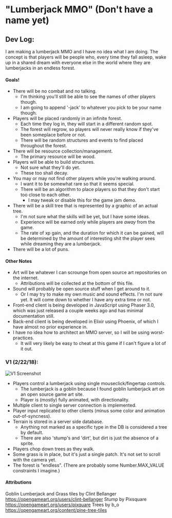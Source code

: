 # "Lumberjack MMO" (Don't have a name yet)

## Dev Log:
I am making a lumberjack MMO and I have no idea what I am doing. The concept is that players will be people who, every time 
they fall asleep, wake up in a shared dream with everyone else in the world where they are lumberjacks in an endless forest.

#### Goals!
* There will be no combat and no talking. 
  * I'm thinking you'll still be able to see the names of other players though.
  * I am going to append '-jack' to whatever you pick to be your name though.
* Players will be placed randomly in an infinite forest. 
  * Each time they log in, they will start in a different random spot. 
  * The forest will regrow, so players will never really know if they've been someplace before or not. 
  * There will be random structures and events to find placed throughout the forest.
* There will be resource collection/management.
  * The primary resource will be wood.
* Players will be able to build structures.
  * Not sure what they'll do yet.
  * These too shall decay.
* You may or may not find other players while you're walking around. 
  * I want it to be somewhat rare so that it seems special.
  * There will be an algorithm to place players so that they don't start too close to each other.
    * I may tweak or disable this for the game jam demo.
* There will be a skill tree that is represented by a graphic of an actual tree.
  * I'm not sure what the skills will be yet, but I have some ideas.
  * Experience will be earned only while players are _away_ from the game.
  * The rate of xp gain, and the duration for which it can be gained, will be determined by the amount of interesting shit the player sees while dreaming they are a lumberjack.
* There will be a lot of puns.

#### Other Notes
* Art will be whatever I can scrounge from open source art repositories on the internet.
  * Attributions will be collected at the bottom of this file.
* Sound will probably be open source stuff when I get around to it.
  * Or I may try to make my own music and sound effects. I'm not sure yet. It will come down to whether I have any extra time or not.
* Front-end client is being developed in JavaScript using Phaser 3.0, which was just released a couple weeks ago and has minimal documentation still.
* Back-end client is being developed in Elixir using Phoenix, of which I have almost no prior experience in.
* I have no idea how to architect an MMO server, so I will be using worst-practices.
  * It will very likely be easy to cheat at this game if I can't figure a lot of it out.

### V1 (2/22/18):
![V1 Screenshot](https://github.com/cznrhubarb/lj-client/blob/master/ScreenshotFriday_v1.gif?raw=true)
* Players control a lumberjack using single mouseclick/fingertap controls.
  * The lumberjack is a goblin because I found goblin lumberjack art on an open source game art site.
  * Player is (mostly) fully animated, with directionality.
* Multiple client to single server connection is implemented.
* Player input replicated to other clients (minus some color and animation out-of-syncness).
* Terrain is stored in a server side database. 
  * Anything not marked as a specific type in the DB is considered a tree by default.
  * There are also 'stump's and 'dirt', but dirt is just the absence of a sprite.
* Players chop down trees as they walk.
* Some grass is in place, but it's just a single patch. It's not set to scroll with the camera yet.
* The forest is "endless". (There are probably some Number.MAX_VALUE constraints I imagine.)

#### Attributions
Goblin Lumberjack and Grass tiles by Clint Bellanger
https://opengameart.org/users/clint-bellanger
Stump by Pixsquare
https://opengameart.org/users/pixquare
Trees by b_o
https://opengameart.org/content/pine-tree-tiles

